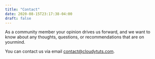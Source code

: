 ```yaml
---
title: "Contact"
date: 2020-08-15T23:17:38-04:00
draft: false
---
```


As a community member your opinion drives us forward, and we want to know about any thoughts, questions, or recommendations that are on yourmind.

You can contact us via email <a href="mailto:contact@cloudytuts.com">contact@cloudytuts.com.

